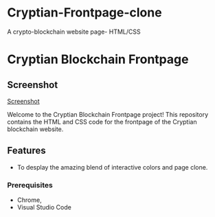 # Cryptian-Frontpage-clone
 A crypto-blockchain website page-  HTML/CSS

 # Cryptian Blockchain Frontpage

## Screenshot

[Screenshot](/image%20xp.png)

Welcome to the Cryptian Blockchain Frontpage project! This repository contains the HTML and CSS code for the frontpage of the Cryptian blockchain website.

## Features

- To desplay the amazing blend of interactive colors and page clone.


### Prerequisites

-  Chrome, 
-  Visual Studio Code


